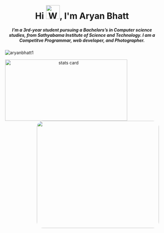 <h1 align="center">Hi <img src="https://raw.githubusercontent.com/nixin72/nixin72/master/wave.gif" alt="Waving hand animated gif" height="45" width="45" />, I'm Aryan Bhatt</h1>
<h5 align="center">
I’m a 3rd-year student pursuing a Bachelors’s in Computer science studies, from Sathyabama Institute of Science and Technology. I am a Competitve Programmar, web developer, and Photographer. 
</h5>
<p align="left"> <img src="https://komarev.com/ghpvc/?username=aryanbhatt1&color=blue" alt="aryanbhatt1" /> </p>
<p>
  <a align= "center" href="https://github.com/aryanbhatt1">
    <img alt= "stats card" height="200px" width="400" src="https://github-readme-streak-stats.herokuapp.com?user=aryanbhatt1&theme=github-dark&date_format=M%20j%5B%2C%20Y%5D">
    <img align="right" height="350" width="400" style="border-radius:20px" src="https://cdn.dribbble.com/users/43762/screenshots/2605118/media/df7fc50d1602bd2ab8561549bc5688f6.gif" /> </a>
</p>
